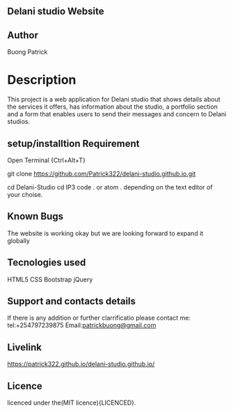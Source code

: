 ## Delani studio Website

## Author

Buong Patrick

# Description
This project is a web application for Delani studio that shows details about the services it offers, has information about the studio, a portfolio section and a form that enables users to send their messages and concern to Delani studios.

## setup/installtion Requirement

Open Terminal {Ctrl+Alt+T}

git clone https://github.com/Patrick322/delani-studio.github.io.git

cd Delani-Studio
cd IP3
code . or atom . depending on the text editor of your choise.


## Known Bugs

The website is working okay but we are looking forward to expand it  globally

## Tecnologies used
HTML5
CSS
Bootstrap
jQuery

## Support and contacts details
If there is any addition or further clarrificatio please contact me:
tel:+254797239875
Email:patrickbuong@gmail.com


## Livelink

 https://patrick322.github.io/delani-studio.github.io/


## Licence

licenced under the(MIT licence){LICENCED}.
